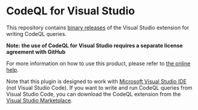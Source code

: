 # CodeQL for Visual Studio
This repository contains [binary releases](https://github.com/Semmle/visualstudio-codeql-binaries/releases) of the Visual Studio extension for writing CodeQL queries. 

**Note: the use of CodeQL for Visual Studio requires a separate license agreement with GitHub**

For more information on how to use this product, please refer to [the online help](https://help.semmle.com/ql-for-vs/Content/WebHelp/home-page.html).

Note that this plugin is designed to work with [Microsoft Visual Studio IDE](https://visualstudio.microsoft.com/) (not Visual Studio Code). If you want to write and run CodeQL queries from Visual Studio Code, you can download the CodeQL extension from the [Visual Studio Marketplace](https://marketplace.visualstudio.com/items?itemName=github.vscode-codeql).
